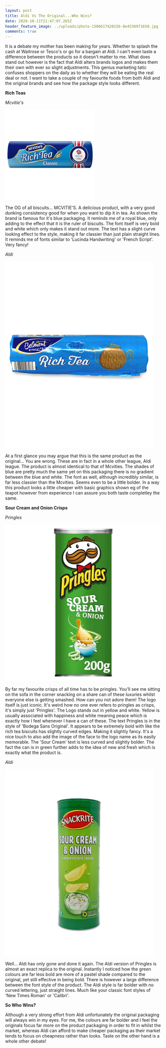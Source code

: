 ```yaml
---
layout: post
title: Aldi Vs The Original...Who Wins?
date: 2020-10-11T21:47:07.265Z
header_feature_image: ../uploads/photo-1506617420156-8e4536971650.jpg
comments: true
---
```

It is a debate my mother has been making for years. Whether to splash the cash at Waitrose or Tesco's or go for a bargain at Aldi. I can't even taste a difference between the products so it doesn't matter to me. What does stand out however is the fact that Aldi alters brands logos and makes them their own with ever so slight adjustments. This genius marketing tatic confuses shoppers on the daily as to whether they will be eating the real deal or not. I want to take a couple of my favourite foods from both Aldi and the original brands and see how the package style looks different. 

**Rich Teas**



*Mcvitie's*

![](../uploads/ln_002152_bp_11.jpg)

The OG of all biscuits... MCVITIE'S. A delicious product, with a very good dunking consistency good for when you want to dip it in tea. As shown the brand is famous for it's blue packaging. It reminds me of a royal blue, only adding to the effect that it is the ruler of biscuits. The font itself is very bold and white which only makes it stand out more. The text has a slight curve looking effect to the style, making it far classier than just plain straight lines. It reminds me of fonts similar to 'Lucinda Handwriting' or 'French Script'. Very fancy!



*Aldi*

![](../uploads/058767005702200-a.jpg)

At a first glance you may argue that this is the same product as the original... You are wrong. These are in fact in a whole other league, Aldi league.   The product is almost identical to that of Mcvities. The shades of blue are pretty much the same yet on this packaging there is no gradient between the blue and white. The font as well, although incredibly similar, is far less classier than the Mcvities. Seems even to be a little bolder. In a way this product looks a little cheaper with basic graphics shown eg of the teapot however from experience I can assure you both taste completley the same.  



**Sour Cream and Onion Crisps** 



*Pringles* 

![](../uploads/snapshotimagehandler_509411016.jpeg)

By far my favourite crisps of all time has to be pringles. You'll see me sitting on the sofa in the corner snacking on a share can of these luxuries whilst everyone else is getting smashed. How can you not adore them! The logo itself is just iconic. It's weird how no one ever refers to pringles as crisps, it's simply just 'Pringles'. The Logo stands out in yellow and white. Yellow is usually associated with happiness and white meaning peace which is exactly how I feel whenever I have a can of these. The text Pringles is in the style of 'Bodega Sans Original'. It appears to be extremely bold with like the rich tea biscuits has slightly curved edges. Making it slightly fancy. It's a nice touch to also add the image of the face to the logo name as its easily memorable. The 'Sour Cream' text is less curved and slightly bolder. The fact the can is in green further adds to the idea of new and fresh which is exactly what the product is.



*Aldi*

![](../uploads/sour-cream-onion-potato-snacks-a-1-.jpg)

Well... Aldi has only gone and done it again. The Aldi version of Pringles is almost an exact replica to the original. Instantly I noticed how the green colours are far less bold are more of a pastel shade compared to the original, yet still effective in being bold. There is however a large difference between the font style of the product. The Aldi style is far bolder with no curved lettering, just straight lines. Much like your classic font styles of 'New Times Roman' or 'Calibri'. 

**So Who Wins?**

Although a very strong effort from Aldi unfortunately the original packaging will always win in my eyes. For me, the colours are far bolder and I feel the originals focus far more on the product packaging in order to fit in whilst the market, whereas Aldi can afford to make cheaper packaging as their market tends to focus on cheapness rather than looks. Taste on the other hand is a whole other debate!